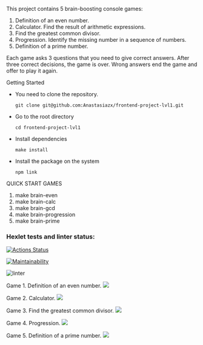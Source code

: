 This project contains 5 brain-boosting console games:
  1. Definition of an even number.
  2. Calculator. Find the result of arithmetic expressions.
  3. Find the greatest common divisor.
  4. Progression. Identify the missing number in a sequence of numbers.
  5. Definition of a prime number.

Each game asks 3 questions that you need to give correct answers. After three correct decisions, the game is over. Wrong answers end the game and offer to play it again.

Getting Started
  - You need to clone the repository.
    ```
    git clone git@github.com:Anastasiazx/frontend-project-lvl1.git
    ```

  - Go to the root directory 
    ```
    cd frontend-project-lvl1
    ```

  - Install dependencies
    ```
    make install
    ```
  
  - Install the package on the system
    ```
    npm link
    ```

QUICK START GAMES
  1. make brain-even
  2. make brain-calc
  3. make brain-gcd
  4. make brain-progression
  5. make brain-prime

### Hexlet tests and linter status:
[![Actions Status](https://github.com/Anastasiazx/frontend-project-lvl1/workflows/hexlet-check/badge.svg)](https://github.com/Anastasiazx/frontend-project-lvl1/actions)

[![Maintainability](https://api.codeclimate.com/v1/badges/537d865d8b4a4c0b259b/maintainability)](https://codeclimate.com/github/Anastasiazx/frontend-project-lvl1/maintainability)

![linter](https://github.com/Anastasiazx/frontend-project-lvl1/actions/workflows/make-lint.yml/badge.svg)

Game 1. Definition of an even number.
<a href="https://asciinema.org/a/447706" target="_blank"><img src="https://asciinema.org/a/447706.svg" /></a>

Game 2. Calculator.
<a href="https://asciinema.org/a/CZEqWJgPnMlEs0GjAH3rAdBVr" target="_blank"><img src="https://asciinema.org/a/CZEqWJgPnMlEs0GjAH3rAdBVr.svg" /></a>

Game 3. Find the greatest common divisor.
<a href="https://asciinema.org/a/PGPSL64jE5wkbMQm491CETNP8" target="_blank"><img src="https://asciinema.org/a/PGPSL64jE5wkbMQm491CETNP8.svg" /></a>

Game 4. Progression.
<a href="https://asciinema.org/a/KecUNBvQXjsCOCP4olKmoz65E" target="_blank"><img src="https://asciinema.org/a/KecUNBvQXjsCOCP4olKmoz65E.svg" /></a>

Game 5. Definition of a prime number.
<a href="https://asciinema.org/a/rG56BX1tYIbLSBk1VvYrEo2md" target="_blank"><img src="https://asciinema.org/a/rG56BX1tYIbLSBk1VvYrEo2md.svg" /></a>
